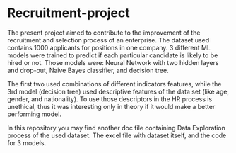 # Recruitment-project

The present project aimed to contribute to the improvement of the recruitment and selection process of an enterprise. The dataset used contains 1000 applicants for positions in one company. 3 different ML models were trained to predict if each particular candidate is likely to be hired or not. Those models were: Neural Network with two hidden layers and drop-out, Naive Bayes classifier, and decision tree. 

The first two used combinations of different indicators features, while the 3rd model (decision tree) used descriptive features of the data set (like age, gender, and nationality). To use those descriptors in the HR process is unethical, thus it was interesting only in theory if it would make a better performing model. 

In this repository you may find another doc file containing Data Exploration process of the used dataset. The excel file with dataset itself, and the code for 3 models. 
